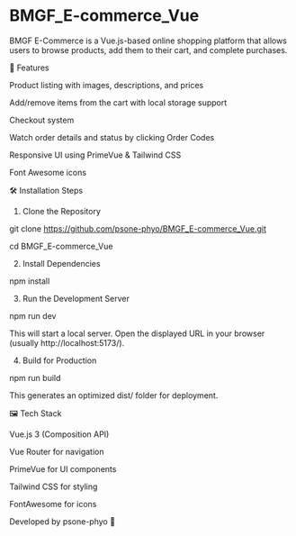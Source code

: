 # BMGF_E-commerce_Vue
BMGF E-Commerce is a Vue.js-based online shopping platform that allows users to browse products, add them to their cart, and complete purchases.

🚀 Features

Product listing with images, descriptions, and prices

Add/remove items from the cart with local storage support

Checkout system

Watch order details and status by clicking Order Codes

Responsive UI using PrimeVue & Tailwind CSS

Font Awesome icons

🛠️ Installation Steps

1. Clone the Repository

git clone https://github.com/psone-phyo/BMGF_E-commerce_Vue.git

cd BMGF_E-commerce_Vue

2. Install Dependencies

npm install

3. Run the Development Server

npm run dev

This will start a local server. Open the displayed URL in your browser (usually http://localhost:5173/).

4. Build for Production

npm run build

This generates an optimized dist/ folder for deployment.

🖼️ Tech Stack

Vue.js 3 (Composition API)

Vue Router for navigation

PrimeVue for UI components

Tailwind CSS for styling

FontAwesome for icons

Developed by psone-phyo 🚀
